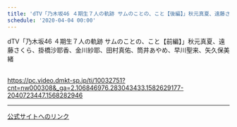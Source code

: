 ```yaml
---
title: 'dTV「乃木坂46 ４期生７人の軌跡 サムのことの、こと【後編】」秋元真夏、遠藤さくら、掛橋沙耶香、金川紗耶、田村真佑、筒井あやめ、早川聖来、矢久保美緒 '
schedule: '2020-04-04 00:00'
---
```


<div id="detailBody"> <p>  dTV「乃木坂46 ４期生７人の軌跡 サムのことの、こと【前編】」秋元真夏、遠藤さくら、掛橋沙耶香、金川紗耶、田村真佑、筒井あやめ、早川聖来、矢久保美緒 </p> <p>  <br/>  <a href="https://pc.video.dmkt-sp.jp/ti/10032751?cnt=nw000308&amp;_ga=2.106846976.283043433.1582629177-2040723447.1568282946" target="_blank" title="https://pc.video.dmkt-sp.jp/ti/10032751?cnt=nw000308&amp;_ga=2.106846976.283043433.1582629177-2040723447.1568282946">   https://pc.video.dmkt-sp.jp/ti/10032751?cnt=nw000308&amp;_ga=2.106846976.283043433.1582629177-2040723447.1568282946  </a> </p></div>

---
[公式サイトへのリンク]('http://www.nogizaka46.com/schedule/2020/04/055641.php?member=mio-yakubo&category=&monthly=202004')